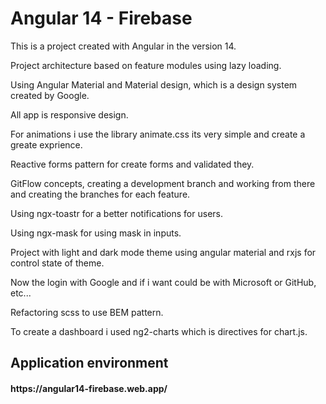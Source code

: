 <h1> Angular 14 - Firebase</h1>
<p>This is a project created with Angular in the version 14. </p>
<p>Project architecture based on feature modules using lazy loading.</p>
<p>Using Angular Material and Material design, which is a design system created by Google.</p>
<p>All app is responsive design.</p>
<p>For animations i use the library animate.css its very simple and create a greate exprience.</p>
<p>Reactive forms pattern for create forms and validated they.</p>
<p>GitFlow concepts, creating a development branch and working from there and creating the branches for each feature. </p>
<p>Using ngx-toastr for a better notifications for users.</p>
<p>Using ngx-mask for using mask in inputs.</p>
<p>Project with light and dark mode theme using angular material and rxjs for control state of theme.</p>
<p>Now the login with Google and if i want could be with Microsoft or GitHub, etc...</p>
<p>Refactoring scss to use BEM pattern.</p>
<p>To create a dashboard i used ng2-charts which is directives for chart.js.</p>

<h2> Application environment </h2>
<h4> https://angular14-firebase.web.app/ <h4>
